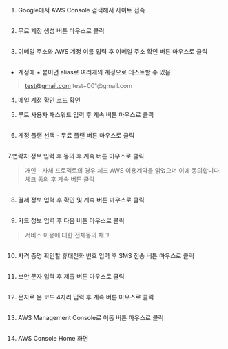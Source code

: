 <ol>
<li>Google에서 AWS Console 검색해서 사이트 접속</li>
</ol>
<p><img alt="" src="https://velog.velcdn.com/images/yjshin/post/11f284f8-4f4e-4e4a-9631-29095d33372a/image.png" /></p>
<ol start="2">
<li>무료 계정 생성 버튼 마우스로 클릭</li>
</ol>
<p><img alt="" src="https://velog.velcdn.com/images/yjshin/post/aa1e25ee-9481-4223-94b2-ec3ab7bf24f9/image.png" /></p>
<ol start="3">
<li>이메일 주소와 AWS 계정 이름 입력 후 이메일 주소 확인 버튼 마우스로 클릭</li>
</ol>
<p><img alt="" src="https://velog.velcdn.com/images/yjshin/post/b74e71f1-092b-4778-adf1-d55a6a10977d/image.png" /></p>
<ul>
<li>계정에 + 붙이면 alias로 여러개의 계정으로 테스트할 수 있음</li>
</ul>
<blockquote>
<p><a href="mailto:test@gmail.com">test@gmail.com</a>
test+001@gmail.com</p>
</blockquote>
<ol start="4">
<li>메일 계정 확인 코드 확인</li>
</ol>
<ol start="5">
<li>루트 사용자 패스워드 입력 후 계속 버튼 마우스로 클릭</li>
</ol>
<p><img alt="" src="https://velog.velcdn.com/images/yjshin/post/c3bb26e4-800d-4f36-9884-0f078f5c0998/image.png" /></p>
<ol start="6">
<li>계정 플랜 선택 - 무료 플랜 버튼 마우스로 클릭</li>
</ol>
<p><img alt="" src="https://velog.velcdn.com/images/yjshin/post/e8c1fa99-29ed-48ee-be52-c23aab5fba0f/image.png" /></p>
<p>7.연락처 정보 입력 후 동의 후 계속 버튼 마우스로 클릭</p>
<blockquote>
<p>개인 - 자체 프로젝트의 경우 체크
AWS 이용계약을 읽었으며 이에 동의합니다. 체크
동의 후 계속 버튼 클릭</p>
</blockquote>
<p><img alt="" src="https://velog.velcdn.com/images/yjshin/post/35facf75-da65-46ee-8caf-972c70dd8b10/image.png" /></p>
<ol start="8">
<li>결제 정보 입력 후 확인 및 계속 버튼 마우스로 클릭</li>
</ol>
<p><img alt="" src="https://velog.velcdn.com/images/yjshin/post/ccec5fd3-bb97-4fbd-987b-21f006474949/image.png" /></p>
<ol start="9">
<li>카드 정보 입력 후 다음 버튼 마우스로 클릭</li>
</ol>
<blockquote>
<p>서비스 이용에 대한 전체동의 체크</p>
</blockquote>
<p><img alt="" src="https://velog.velcdn.com/images/yjshin/post/89e180df-36e3-4442-9663-930f21a01c6f/image.png" /></p>
<ol start="10">
<li>자격 증명 확인할 휴대전화 번호 입력 후 SMS 전송 버튼 마우스로 클릭</li>
</ol>
<p><img alt="" src="https://velog.velcdn.com/images/yjshin/post/28243bfa-435c-4e61-9115-3c53bf6b2c31/image.png" /></p>
<ol start="11">
<li>보안 문자 입력 후 제출 버튼 마우스로 클릭</li>
</ol>
<p><img alt="" src="https://velog.velcdn.com/images/yjshin/post/541438c6-1461-4f53-9788-fc2efbf54ffd/image.png" /></p>
<ol start="12">
<li>문자로 온 코드 4자리 입력 후 계속 버튼 마우스로 클릭</li>
</ol>
<p><img alt="" src="https://velog.velcdn.com/images/yjshin/post/33d9169a-1819-47de-bdce-0b231281f3c3/image.png" /></p>
<ol start="13">
<li>AWS Management Console로 이동 버튼 마우스로 클릭</li>
</ol>
<p><img alt="" src="https://velog.velcdn.com/images/yjshin/post/133e29ce-cb58-4d16-8ee1-4866915a243c/image.png" /></p>
<ol start="14">
<li>AWS Console Home 화면</li>
</ol>
<p><img alt="" src="https://velog.velcdn.com/images/yjshin/post/09b1a54d-f9f8-476d-9c45-3dbbd8d470a8/image.png" /></p>
